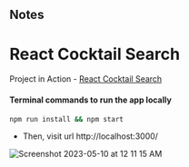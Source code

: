 ## Notes

# React Cocktail Search

Project in Action -  [React Cocktail Search](https://lucent-centaur-d6204c.netlify.app/)   

#### Terminal commands to run the app locally

```sh
npm run install && npm start
```

- Then, visit url http://localhost:3000/

![Screenshot 2023-05-10 at 12 11 15 AM](https://user-images.githubusercontent.com/2153396/284275305-206f24e8-dc01-4479-9bde-5e319068b50e.png)
